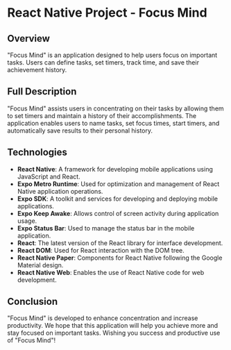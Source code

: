 # React Native Project - Focus Mind

## Overview
"Focus Mind" is an application designed to help users focus on important tasks. Users can define tasks, set timers, track time, and save their achievement history.

## Full Description
"Focus Mind" assists users in concentrating on their tasks by allowing them to set timers and maintain a history of their accomplishments. The application enables users to name tasks, set focus times, start timers, and automatically save results to their personal history.

## Technologies
- **React Native**: A framework for developing mobile applications using JavaScript and React.
- **Expo Metro Runtime**: Used for optimization and management of React Native application operations.
- **Expo SDK**: A toolkit and services for developing and deploying mobile applications.
- **Expo Keep Awake**: Allows control of screen activity during application usage.
- **Expo Status Bar**: Used to manage the status bar in the mobile application.
- **React**: The latest version of the React library for interface development.
- **React DOM**: Used for React interaction with the DOM tree.
- **React Native Paper**: Components for React Native following the Google Material design.
- **React Native Web**: Enables the use of React Native code for web development.

## Conclusion
"Focus Mind" is developed to enhance concentration and increase productivity. We hope that this application will help you achieve more and stay focused on important tasks. Wishing you success and productive use of "Focus Mind"!
